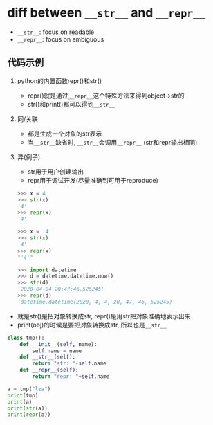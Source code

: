 # diff between `__str__` and `__repr__`
- `__str__`: focus on readable
- `__repr__`: focus on ambiguous

## 代码示例
1. python的内置函数repr()和str()
    - repr()就是通过`__repr__`这个特殊方法来得到object->str的
    - str()和print()都可以得到`__str__`

2. 同/关联
    - 都是生成一个对象的str表示
    - 当`__str__`缺省时, `__str__`会调用`__repr__` (str和repr输出相同)

3. 异(例子)
    - str用于用户创建输出
    - repr用于调试开发(尽量准确到可用于reproduce)
    ```py
    >>> x = 4
    >>> str(x)
    '4'
    >>> repr(x)
    '4'
    
    >>> x = '4'
    >>> str(x)
    '4'
    >>> repr(x)
    "'4'"
    
    >>> import datetime
    >>> d = datetime.datetime.now()
    >>> str(d)
    '2020-04-04 20:47:46.525245'
    >>> repr(d)
    'datetime.datetime(2020, 4, 4, 20, 47, 46, 525245)'
    ```

- 就是str()是把对象转换成str, repr()是用str把对象准确地表示出来
- print(obj)的时候是要把对象转换成str, 所以也是`__str__`

```py
class tmp():
    def __init__(self, name):
        self.name = name
    def __str__(self):
        return "str: "+self.name
    def __repr__(self):
        return "repr: "+self.name

a = tmp("lza")
print(tmp)
print(a)
print(str(a))
print(repr(a))
```
